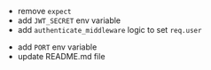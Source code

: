 <!-- - update controllers return type (mix sqlx with warp) -->
<!-- - add jwt -->
<!-- - add encription to passwords -->
<!-- - move database to helpers -->
- remove `expect`
- add `JWT_SECRET` env variable
- add `authenticate_middleware` logic to set `req.user`
<!-- - add token custom errors message response -->
- add `PORT` env variable
- update README.md file
